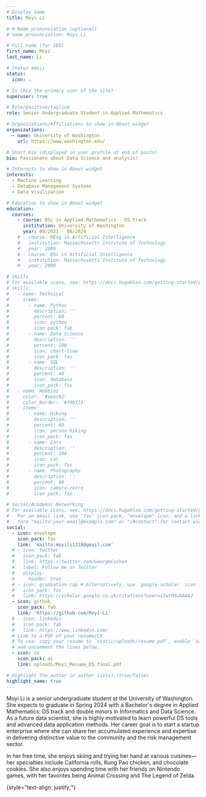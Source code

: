 ```yaml
---
# Display name
title: Moyi Li

# # Name pronunciation (optional)
# name_pronunciation: Moyi Li

# Full name (for SEO)
first_name: Moyi
last_name: Li

# Status emoji
status:
  icon: ☕️

# Is this the primary user of the site?
superuser: true

# Role/position/tagline
role: Senior Undergraduate Student in Applied Mathematics

# Organizations/Affiliations to show in About widget
organizations:
  - name: University of Washington
    url: https://www.washington.edu/

# Short bio (displayed in user profile at end of posts)
bio: Passionate about Data Science and analysis!

# Interests to show in About widget
interests:
  - Machine Learning
  - Database Management Systems
  - Data Visulization

# Education to show in About widget
education:
  courses:
    - course: BSc in Applied Mathematics - DS track
      institution: University of Washington
      year: 09/2021 - 06/2024
    # - course: MEng in Artificial Intelligence
    #   institution: Massachusetts Institute of Technology
    #   year: 2009
    # - course: BSc in Artificial Intelligence
    #   institution: Massachusetts Institute of Technology
    #   year: 2008

# Skills
# For available icons, see: https://docs.hugoblox.com/getting-started/page-builder/#icons
# skills:
#   - name: Technical
#     items:
#       - name: Python
#         description: ''
#         percent: 80
#         icon: python
#         icon_pack: fab
#       - name: Data Science
#         description: ''
#         percent: 100
#         icon: chart-line
#         icon_pack: fas
#       - name: SQL
#         description: ''
#         percent: 40
#         icon: database
#         icon_pack: fas
#   - name: Hobbies
#     color: '#eeac02'
#     color_border: '#f0bf23'
#     items:
#       - name: Hiking
#         description: ''
#         percent: 60
#         icon: person-hiking
#         icon_pack: fas
#       - name: Cats
#         description: ''
#         percent: 100
#         icon: cat
#         icon_pack: fas
#       - name: Photography
#         description: ''
#         percent: 80
#         icon: camera-retro
#         icon_pack: fas

# Social/Academic Networking
# For available icons, see: https://docs.hugoblox.com/getting-started/page-builder/#icons
#   For an email link, use "fas" icon pack, "envelope" icon, and a link in the
#   form "mailto:your-email@example.com" or "/#contact" for contact widget.
social:
  - icon: envelope
    icon_pack: fas
    link: 'mailto:moyili1218@gmail.com'
  # - icon: twitter
  #   icon_pack: fab
  #   link: https://twitter.com/GeorgeCushen
  #   label: Follow me on Twitter
  #   display:
  #     header: true
  # - icon: graduation-cap # Alternatively, use `google-scholar` icon from `ai` icon pack
  #   icon_pack: fas
  #   link: https://scholar.google.co.uk/citations?user=sIwtMXoAAAAJ
  - icon: github
    icon_pack: fab
    link: 'https://github.com/Moyi-Li'
  # - icon: linkedin
  #   icon_pack: fab
  #   link: https://www.linkedin.com/
  # Link to a PDF of your resume/CV.
  # To use: copy your resume to `static/uploads/resume.pdf`, enable `ai` icons in `params.yaml`,
  # and uncomment the lines below.
  - icon: cv
    icon_pack: ai
    link: uploads/Moyi_Resume_DS_final.pdf

# Highlight the author in author lists? (true/false)
highlight_name: true
---
```


Moyi Li is a senior undergraduate student at the University of Washington. She expects to graduate in Spring 2024 with a Bachelor's degree in Applied Mathematics: DS track and double minors in Informatics and Data Science. As a future data scientist, she is highly motivated to learn powerful DS tools and advanced data application methods. Her career goal is to start a startup enterprise where she can share her accumulated experience and expertise in delivering distinctive value to the community and the risk management sector.

In her free time, she enjoys skiing and trying her hand at various cuisines—her specialties include California rolls, Kung Pao chicken, and chocolate cookies. She also enjoys spending time with her friends on Nintendo games, with her favorites being Animal Crossing and The Legend of Zelda.

{style="text-align: justify;"}
